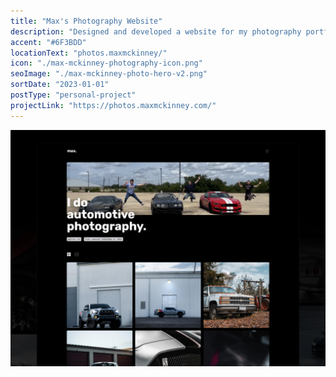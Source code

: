```yaml
---
title: "Max's Photography Website"
description: "Designed and developed a website for my photography portfolio built on SvelteKit and Sanity CMS."
accent: "#6F3BDD"
locationText: "photos.maxmckinney/"
icon: "./max-mckinney-photography-icon.png"
seoImage: "./max-mckinney-photo-hero-v2.png"
sortDate: "2023-01-01"
postType: "personal-project"
projectLink: "https://photos.maxmckinney.com/"
---
```


![Max McKinney Photography](./max-mckinney-photo-hero.png)